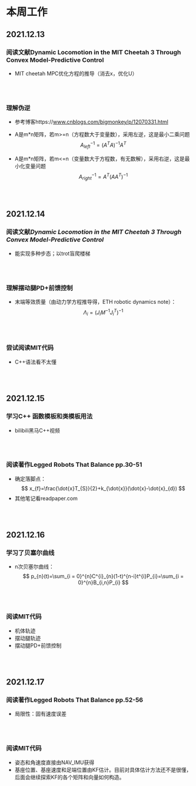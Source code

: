 # 本周工作

## 2021.12.13

### 阅读文献Dynamic Locomotion in the MIT Cheetah 3 Through Convex Model-Predictive Control

* MIT cheetah MPC优化方程的推导（消去x，优化U）

<br /> <br />

### 理解**伪逆**

* 参考博客https://www.cnblogs.com/bigmonkey/p/12070331.html

* A是m*n矩阵，若m>=n（方程数大于变量数），采用左逆，这是最小二乘问题
  $$
    A^{-1}_{left}=(A^{T}A)^{-1}A^{T}
  $$

* A是m*n矩阵，若m<=n（变量数大于方程数，有无数解），采用右逆，这是最小化变量问题
  $$
    A^{-1}_{right}=A^{T}(AA^{T})^{-1}
  $$


<br /> <br />

## 2021.12.14
### 阅读文献*Dynamic Locomotion in the MIT Cheetah 3 Through Convex Model-Predictive Control*
* 能实现多种步态；以trot盲爬楼梯

<br /> <br />

### 理解摆动腿PD+前馈控制
* 末端等效质量（由动力学方程推导得，ETH robotic dynamics note）：
  $$
    \Lambda_{i}=(J_{i}M^{-1}J^{T}_{i})^{-1}
  $$

<br /> <br />

  ### 尝试阅读MIT代码
*  C++语法看不太懂

<br /> <br />

## 2021.12.15
### 学习C++ 函数模板和类模板用法
* bilibili黑马C++视频

<br /> <br />

### 阅读著作Legged Robots That Balance pp.30-51
* 确定落脚点：
  $$
      x_{f}=\frac{\dot{x}T_{S}}{2}+k_{\dot{x}}(\dot{x}-\dot{x}_{d})
  $$
* 其他笔记看readpaper.com

<br /> <br />

## 2021.12.16
### 学习了贝塞尔曲线
* n次贝塞尔曲线：
$$
    p_{n}(t)=\sum_{i = 0}^{n}C^{i}_{n}(1-t)^{n-i}t^{i}P_{i}=\sum_{i = 0}^{n}B_{i,n}P_{i}
$$

<br /> <br />

### 阅读MIT代码
* 机体轨迹
* 摆动腿轨迹
* 摆动腿PD+前馈控制

<br /> <br />

## 2021.12.17
### 阅读著作Legged Robots That Balance pp.52-56
* 局限性：固有速度误差

<br /> <br />

### 阅读MIT代码
* 姿态和角速度直接由NAV_IMU获得
* 基座位置、基座速度和足端位置由KF估计。目前对具体估计方法还不是很懂，后面会继续探索KF的各个矩阵和向量如何构造。